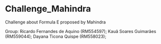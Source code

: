 # Challenge_Mahindra
Challenge about Formula E proposed by Mahindra


Group: 
Ricardo Fernandes de Aquino (RM554597);
Kauã Soares Guimarães (RM559044);
Dayana Ticona Quispe (RM558023);